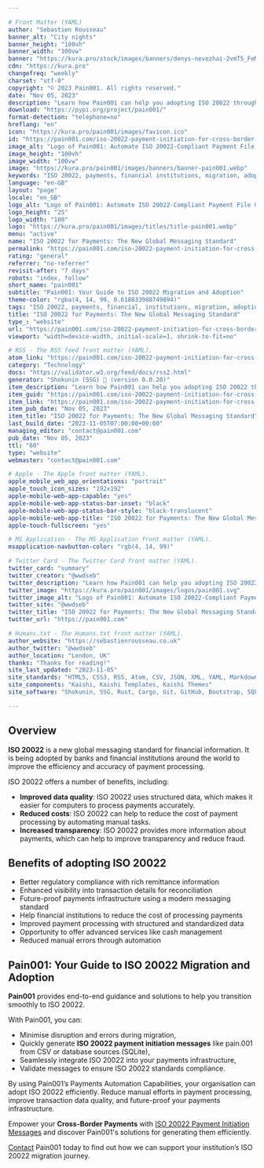 ```yaml
---

# Front Matter (YAML)
author: "Sebastien Rousseau"
banner_alt: "City nights"
banner_height: "100vh"
banner_width: "100vw"
banner: "https://kura.pro/stock/images/banners/denys-nevozhai-2vmT5_FeMck.webp"
cdn: "https://kura.pro"
changefreq: "weekly"
charset: "utf-8"
copyright: "© 2023 Pain001. All rights reserved."
date: "Nov 05, 2023"
description: "Learn how Pain001 can help you adopting ISO 20022 through compliant message generation and integration"
download: "https://pypi.org/project/pain001/"
format-detection: "telephone=no"
hreflang: "en"
icon: "https://kura.pro/pain001/images/favicon.ico"
id: "https://pain001.com/iso-20022-payment-initiation-for-cross-border-payments/index.html"
image_alt: "Logo of Pain001: Automate ISO 20022-Compliant Payment File Creation"
image_height: "100vh"
image_width: "100vw"
image: "https://kura.pro/pain001/images/banners/banner-pain001.webp"
keywords: "ISO 20022, payments, financial institutions, migration, adoption, Pain001, automation, compliance, infrastructure, cross-border payments"
language: "en-GB"
layout: "page"
locale: "en_GB"
logo_alt: "Logo of Pain001: Automate ISO 20022-Compliant Payment File Creation"
logo_height: "25"
logo_width: "100"
logo: "https://kura.pro/pain001/images/titles/title-pain001.webp"
menu: "active"
name: "ISO 20022 for Payments: The New Global Messaging Standard"
permalink: "https://pain001.com/iso-20022-payment-initiation-for-cross-border-payments/index.html"
rating: "general"
referrer: "no-referrer"
revisit-after: "7 days"
robots: "index, follow"
short_name: "pain001"
subtitle: "Pain001: Your Guide to ISO 20022 Migration and Adoption"
theme-color: "rgba(4, 14, 99, 0.618033988749894)"
tags: "ISO 20022, payments, financial, institutions, migration, adoption, Pain001, automation, compliance, infrastructure"
title: "ISO 20022 for Payments: The New Global Messaging Standard"
type_: "website"
url: "https://pain001.com/iso-20022-payment-initiation-for-cross-border-payments/index.html"
viewport: "width=device-width, initial-scale=1, shrink-to-fit=no"

# RSS - The RSS feed front matter (YAML).
atom_link: "https://pain001.com/iso-20022-payment-initiation-for-cross-border-payments/rss.xml"
category: "Technology"
docs: "https://validator.w3.org/feed/docs/rss2.html"
generator: "Shokunin (SSG) 🦀 (version 0.0.20)"
item_description: "Learn how Pain001 can help you adopting ISO 20022 through compliant message generation and integration"
item_guid: "https://pain001.com/iso-20022-payment-initiation-for-cross-border-payments/rss.xml"
item_link: "https://pain001.com/iso-20022-payment-initiation-for-cross-border-payments/rss.xml"
item_pub_date: "Nov 05, 2023"
item_title: "ISO 20022 for Payments: The New Global Messaging Standard"
last_build_date: "2023-11-05T07:00:00+00:00"
managing_editor: "contact@pain001.com"
pub_date: "Nov 05, 2023"
ttl: "60"
type: "website"
webmaster: "contact@pain001.com"

# Apple - The Apple front matter (YAML).
apple_mobile_web_app_orientations: "portrait"
apple_touch_icon_sizes: "192x192"
apple-mobile-web-app-capable: "yes"
apple-mobile-web-app-status-bar-inset: "black"
apple-mobile-web-app-status-bar-style: "black-translucent"
apple-mobile-web-app-title: "ISO 20022 for Payments: The New Global Messaging Standard"
apple-touch-fullscreen: "yes"

# MS Application - The MS Application front matter (YAML).
msapplication-navbutton-color: "rgb(4, 14, 99)"

# Twitter Card - The Twitter Card front matter (YAML).
twitter_card: "summary"
twitter_creator: "@wwdseb"
twitter_description: "Learn how Pain001 can help you adopting ISO 20022 through compliant message generation and integration"
twitter_image: "https://kura.pro/pain001/images/logos/pain001.svg"
twitter_image_alt: "Logo of Pain001: Automate ISO 20022-Compliant Payment File Creation"
twitter_site: "@wwdseb"
twitter_title: "ISO 20022 for Payments: The New Global Messaging Standard"
twitter_url: "https://pain001.com"

# Humans.txt - The Humans.txt front matter (YAML).
author_website: "https://sebastienrousseau.co.uk"
author_twitter: "@wwdseb"
author_location: "London, UK"
thanks: "Thanks for reading!"
site_last_updated: "2023-11-05"
site_standards: "HTML5, CSS3, RSS, Atom, CSV, JSON, XML, YAML, Markdown, TOML, SQLite"
site_components: "Kaishi, Kaishi Templates, Kaishi Themes"
site_software: "Shokunin, SSG, Rust, Cargo, Git, GitHub, Bootstrap, SQLite, VS Code"

---
```


## Overview

**ISO 20022** is a new global messaging standard for financial information. It
is being adopted by banks and financial institutions around the world to
improve the efficiency and accuracy of payment processing.

ISO 20022 offers a number of benefits, including:

- **Improved data quality**: ISO 20022 uses structured data, which makes it
  easier for computers to process payments accurately.
- **Reduced costs**: ISO 20022 can help to reduce the cost of payment
  processing by automating manual tasks.
- **Increased transparency**: ISO 20022 provides more information about
  payments, which can help to improve transparency and reduce fraud.

## Benefits of adopting ISO 20022

- Better regulatory compliance with rich remittance information
- Enhanced visibility into transaction details for reconciliation
- Future-proof payments infrastructure using a modern messaging standard
- Help financial institutions to reduce the cost of processing payments
- Improved payment processing with structured and standardized data
- Opportunity to offer advanced services like cash management
- Reduced manual errors through automation

## Pain001: Your Guide to ISO 20022 Migration and Adoption

**Pain001** provides end-to-end guidance and solutions to help you transition
smoothly to ISO 20022.

With Pain001, you can:

- Minimise disruption and errors during migration,
- Quickly generate **ISO 20022 payment initiation messages** like pain.001 from
  CSV or database sources (SQLite),
- Seamlessly integrate ISO 20022 into your payments infrastructure,
- Validate messages to ensure ISO 20022 standards compliance.

By using Pain001’s Payments Automation Capabilities, your organisation can
adopt ISO 20022 efficiently. Reduce manual efforts in payment processing,
improve transaction data quality, and future-proof your payments infrastructure.

Empower your **Cross-Border Payments** with
[ISO 20022 Payment Initiation Messages][00] and discover Pain001's solutions
for generating them efficiently.

[Contact][01] Pain001 today to find out how we can support your institution’s
ISO 20022 migration journey.

[00]: /iso-20022-payment-initiation-for-cross-border-payments/index.html
[01]: /contact/index.html
